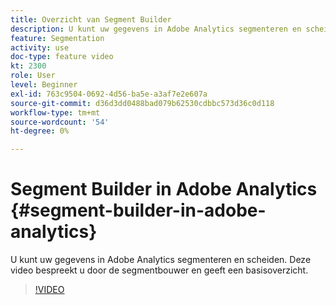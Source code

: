 ```yaml
---
title: Overzicht van Segment Builder
description: U kunt uw gegevens in Adobe Analytics segmenteren en scheiden. Deze video bespreekt u door de segmentbouwer en geeft een basisoverzicht.
feature: Segmentation
activity: use
doc-type: feature video
kt: 2300
role: User
level: Beginner
exl-id: 763c9504-0692-4d56-ba5e-a3af7e2e607a
source-git-commit: d36d3dd0488bad079b62530cdbbc573d36c0d118
workflow-type: tm+mt
source-wordcount: '54'
ht-degree: 0%

---
```


# Segment Builder in Adobe Analytics {#segment-builder-in-adobe-analytics}

U kunt uw gegevens in Adobe Analytics segmenteren en scheiden. Deze video bespreekt u door de segmentbouwer en geeft een basisoverzicht.

>[!VIDEO](https://video.tv.adobe.com/v/25404/?quality=12)

